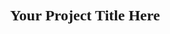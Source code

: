 <div style="text-align: center; font-family: 'Times New Roman', serif; font-size: 24px; font-weight: bold; margin-top: 40px;">

Your Project Title Here

</div>
